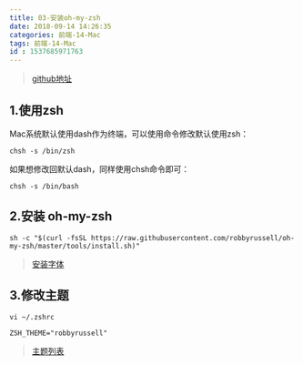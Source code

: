 ```yaml
---
title: 03-安装oh-my-zsh
date: 2018-09-14 14:26:35
categories: 前端-14-Mac
tags: 前端-14-Mac
id : 1537685971763
---
```


> [github地址](https://github.com/robbyrussell/oh-my-zsh)

## 1.使用zsh
Mac系统默认使用dash作为终端，可以使用命令修改默认使用zsh：

```
chsh -s /bin/zsh
```

如果想修改回默认dash，同样使用chsh命令即可：


```
chsh -s /bin/bash
```

## 2.安装 oh-my-zsh


```
sh -c "$(curl -fsSL https://raw.githubusercontent.com/robbyrussell/oh-my-zsh/master/tools/install.sh)"
```
> [安装字体](https://github.com/powerline/fonts)

## 3.修改主题


```
vi ~/.zshrc
```

```
ZSH_THEME="robbyrussell"
```

> [主题列表](https://github.com/robbyrussell/oh-my-zsh/wiki/themes)